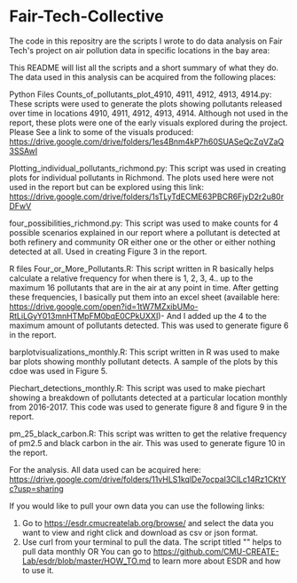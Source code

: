 # Fair-Tech-Collective
The code in this repositry are the scripts I wrote to do data analysis on Fair Tech's project on air pollution data in specific locations in the bay area: 

This README will list all the scripts and a short summary of what they do. The data used in this analysis can be acquired from the following places: 

Python Files 
Counts_of_pollutants_plot_4910, 4911, 4912, 4913, 4914.py:  These scripts were used to generate the plots showing pollutants released over time in locations 4910, 4911, 4912, 4913, 4914. Although not used in the report, these plots were one of the early visuals explored during the project.  Please See a link to some of the visuals produced: https://drive.google.com/drive/folders/1es4Bnm4kP7h60SUASeQcZqVZaQ3SSAwI

Plotting_individual_pollutants_richmond.py: This script was used in creating plots for individual pollutants in Richmond. The plots used here were not used in the report but can be explored using this link: https://drive.google.com/drive/folders/1sTLyTdECME63PBCR6FjyD2r2u80rDFwV

four_possibilities_richmond.py: This script was used to make counts for 4 possible scenarios explained in our report where a pollutant is detected at both refinery and community OR either one or the other or either nothing detected at all. Used in creating Figure 3 in the report.

R files 
Four_or_More_Pollutants.R: This script  written in R basically  helps calculate a relative frequency for when there is 1, 2, 3, 4.. up to the maximum 16 pollutants that are in the air at any point in time. After getting these frequencies, I basically put them into an excel sheet (available here: https://drive.google.com/open?id=1tW7MZxibUMo-RtLiLGyY013mnHTMpFM0bqE0CPkUXXI)- And I added up the 4 to the maximum amount of pollutants detected.  This was used to generate figure 6 in the report.

barplotvisualizations_monthly.R: This script written in R was used to make bar plots showing monthly pollutant detects. A sample of the plots by this cdoe was used in Figure 5.

Piechart_detections_monthly.R: This script was used to make piechart showing a breakdown of  pollutants detected at a particular  location monthly from 2016-2017. This code was used to generate figure 8 and figure 9 in the report.

pm_25_black_carbon.R: This script was written to get the relative frequency of pm2.5 and black carbon in the air. This was used to generate figure 10 in the report. 

For the analysis. All data used can be acquired here: 
https://drive.google.com/drive/folders/11vHLS1kqlDe7ocpaI3ClLc14Rz1CKtYc?usp=sharing

If you would like to pull your own data you can use the following links: 
1. Go to https://esdr.cmucreatelab.org/browse/ and select the data you want to view and right click and download as csv or json format.
2. Use curl from your terminal to pull the data. The script titled "" helps to pull data monthly OR You can go to https://github.com/CMU-CREATE-Lab/esdr/blob/master/HOW_TO.md to learn more about ESDR and how to use it. 
